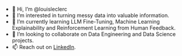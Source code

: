 - 👋 Hi, I’m @louisleclerc
- 👀 I’m interested in turning messy data into valuable information.
- 🌱 I’m currently learning LLM Fine-Tuning, Machine Learning Explainability and Reinforcement Learning from Human Feedback.
- 💞️ I’m looking to collaborate on Data Engineering and Data Science projects.
- 📫 Reach out on [LinkedIn](https://www.linkedin.com/in/louisleclerc/).

<!---
louisleclerc/louisleclerc is a ✨ special ✨ repository because its `README.md` (this file) appears on your GitHub profile.
You can click the Preview link to take a look at your changes.
--->
